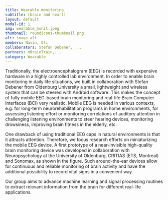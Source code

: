 ```yaml
---
title: Wearable monitoring
subtitle: (brain and heart)
layout: default
modal-id: 1
img: wearable_monit.jpeg
thumbnail: roundicons-thumbnail.png
alt: image-alt
members: Navin, Oli
collaborators: Stefan Debener, ...
partners: mBrainTrain,...
category: Wearable
---
```


Traditionally, the electroencephalogram (EEG) is recorded with expensive hardware in a highly controlled lab environment. In order to enable brain monitoring in daily life situations, we built in collaboration with Stefan Debener from Oldenburg University a small, lightweight and wireless system that can be steered with Android software. This makes the concept of fully mobile EEG-based brain monitoring and real-life Brain Computer Interfaces (BCI) very realistic. Mobile EEG is needed in various contexts, e.g. for long-term neurorehabilitation programs in home environments, for assessing listening effort or monitoring correlations of auditory attention in challenging listening environments to steer hearing devices, monitoring drowsiness, improving brain fitness in the elderly, etc.

One drawback of using traditional EEG caps in natural environments is that it attracts attention. Therefore, we focus research efforts on miniaturizing the mobile EEG device. A first prototype of a near-invisible high-quality brain monitoring device was developed in collaboration with Neuropsychology at the University of Oldenburg, CRITIAS (ETS, Montreal) and Sonomax, as shown in the figure. Such around-the-ear devices allow for continuous and reliable monitoring of brain activity and have the additional possibility to record vital signs in a convenient way.

Our group aims to advance machine learning and signal processing routines to extract relevant information from the brain for different real-life applications.
